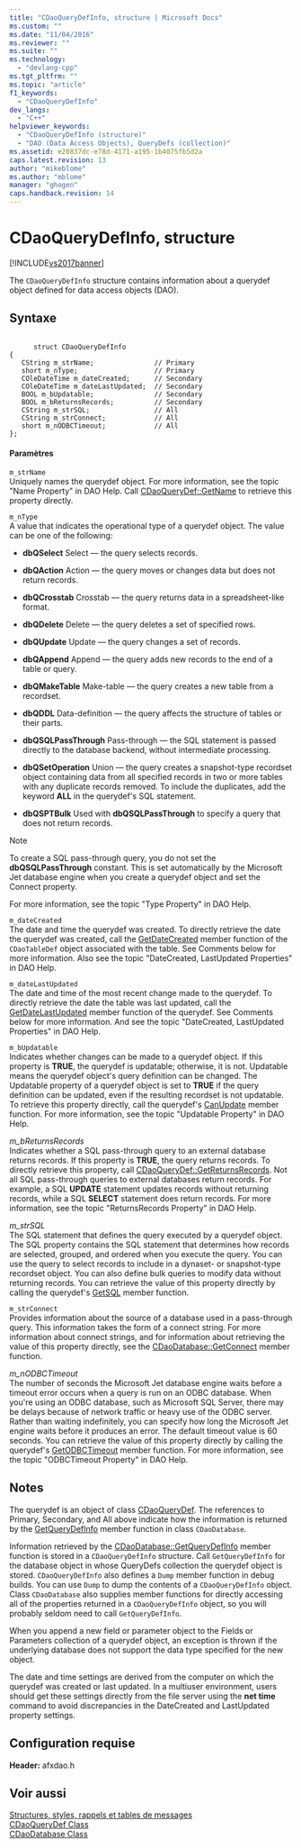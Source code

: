 ```yaml
---
title: "CDaoQueryDefInfo, structure | Microsoft Docs"
ms.custom: ""
ms.date: "11/04/2016"
ms.reviewer: ""
ms.suite: ""
ms.technology: 
  - "devlang-cpp"
ms.tgt_pltfrm: ""
ms.topic: "article"
f1_keywords: 
  - "CDaoQueryDefInfo"
dev_langs: 
  - "C++"
helpviewer_keywords: 
  - "CDaoQueryDefInfo (structure)"
  - "DAO (Data Access Objects), QueryDefs (collection)"
ms.assetid: e20837dc-e78d-4171-a195-1b4075fb5d2a
caps.latest.revision: 13
author: "mikeblome"
ms.author: "mblome"
manager: "ghogen"
caps.handback.revision: 14
---
```

# CDaoQueryDefInfo, structure
[!INCLUDE[vs2017banner](../../assembler/inline/includes/vs2017banner.md)]

The `CDaoQueryDefInfo` structure contains information about a querydef object defined for data access objects \(DAO\).  
  
## Syntaxe  
  
```  
  
      struct CDaoQueryDefInfo  
{  
   CString m_strName;               // Primary  
   short m_nType;                   // Primary  
   COleDateTime m_dateCreated;      // Secondary  
   COleDateTime m_dateLastUpdated;  // Secondary  
   BOOL m_bUpdatable;               // Secondary  
   BOOL m_bReturnsRecords;          // Secondary  
   CString m_strSQL;                // All  
   CString m_strConnect;            // All  
   short m_nODBCTimeout;            // All  
};  
```  
  
#### Paramètres  
 `m_strName`  
 Uniquely names the querydef object.  For more information, see the topic "Name Property" in DAO Help.  Call [CDaoQueryDef::GetName](../Topic/CDaoQueryDef::GetName.md) to retrieve this property directly.  
  
 `m_nType`  
 A value that indicates the operational type of a querydef object.  The value can be one of the following:  
  
-   **dbQSelect** Select — the query selects records.  
  
-   **dbQAction** Action — the query moves or changes data but does not return records.  
  
-   **dbQCrosstab** Crosstab — the query returns data in a spreadsheet\-like format.  
  
-   **dbQDelete** Delete — the query deletes a set of specified rows.  
  
-   **dbQUpdate** Update — the query changes a set of records.  
  
-   **dbQAppend** Append — the query adds new records to the end of a table or query.  
  
-   **dbQMakeTable** Make\-table — the query creates a new table from a recordset.  
  
-   **dbQDDL** Data\-definition — the query affects the structure of tables or their parts.  
  
-   **dbQSQLPassThrough** Pass\-through — the SQL statement is passed directly to the database backend, without intermediate processing.  
  
-   **dbQSetOperation** Union — the query creates a snapshot\-type recordset object containing data from all specified records in two or more tables with any duplicate records removed.  To include the duplicates, add the keyword **ALL** in the querydef's SQL statement.  
  
-   **dbQSPTBulk** Used with **dbQSQLPassThrough** to specify a query that does not return records.  
  
> [!NOTE]
>  To create a SQL pass\-through query, you do not set the **dbQSQLPassThrough** constant.  This is set automatically by the Microsoft Jet database engine when you create a querydef object and set the Connect property.  
  
 For more information, see the topic "Type Property" in DAO Help.  
  
 `m_dateCreated`  
 The date and time the querydef was created.  To directly retrieve the date the querydef was created, call the [GetDateCreated](../Topic/CDaoTableDef::GetDateCreated.md) member function of the `CDaoTableDef` object associated with the table.  See Comments below for more information.  Also see the topic "DateCreated, LastUpdated Properties" in DAO Help.  
  
 `m_dateLastUpdated`  
 The date and time of the most recent change made to the querydef.  To directly retrieve the date the table was last updated, call the [GetDateLastUpdated](../Topic/CDaoQueryDef::GetDateLastUpdated.md) member function of the querydef.  See Comments below for more information.  And see the topic "DateCreated, LastUpdated Properties" in DAO Help.  
  
 `m_bUpdatable`  
 Indicates whether changes can be made to a querydef object.  If this property is **TRUE**, the querydef is updatable; otherwise, it is not.  Updatable means the querydef object's query definition can be changed.  The Updatable property of a querydef object is set to **TRUE** if the query definition can be updated, even if the resulting recordset is not updatable.  To retrieve this property directly, call the querydef's [CanUpdate](../Topic/CDaoQueryDef::CanUpdate.md) member function.  For more information, see the topic "Updatable Property" in DAO Help.  
  
 *m\_bReturnsRecords*  
 Indicates whether a SQL pass\-through query to an external database returns records.  If this property is **TRUE**, the query returns records.  To directly retrieve this property, call [CDaoQueryDef::GetReturnsRecords](../Topic/CDaoQueryDef::GetReturnsRecords.md).  Not all SQL pass\-through queries to external databases return records.  For example, a SQL **UPDATE** statement updates records without returning records, while a SQL **SELECT** statement does return records.  For more information, see the topic "ReturnsRecords Property" in DAO Help.  
  
 *m\_strSQL*  
 The SQL statement that defines the query executed by a querydef object.  The SQL property contains the SQL statement that determines how records are selected, grouped, and ordered when you execute the query.  You can use the query to select records to include in a dynaset\- or snapshot\-type recordset object.  You can also define bulk queries to modify data without returning records.  You can retrieve the value of this property directly by calling the querydef's [GetSQL](../Topic/CDaoQueryDef::GetSQL.md) member function.  
  
 `m_strConnect`  
 Provides information about the source of a database used in a pass\-through query.  This information takes the form of a connect string.  For more information about connect strings, and for information about retrieving the value of this property directly, see the [CDaoDatabase::GetConnect](../Topic/CDaoDatabase::GetConnect.md) member function.  
  
 *m\_nODBCTimeout*  
 The number of seconds the Microsoft Jet database engine waits before a timeout error occurs when a query is run on an ODBC database.  When you're using an ODBC database, such as Microsoft SQL Server, there may be delays because of network traffic or heavy use of the ODBC server.  Rather than waiting indefinitely, you can specify how long the Microsoft Jet engine waits before it produces an error.  The default timeout value is 60 seconds.  You can retrieve the value of this property directly by calling the querydef's [GetODBCTimeout](../Topic/CDaoQueryDef::GetODBCTimeout.md) member function.  For more information, see the topic "ODBCTimeout Property" in DAO Help.  
  
## Notes  
 The querydef is an object of class [CDaoQueryDef](../../mfc/reference/cdaoquerydef-class.md).  The references to Primary, Secondary, and All above indicate how the information is returned by the [GetQueryDefInfo](../Topic/CDaoDatabase::GetQueryDefInfo.md) member function in class `CDaoDatabase`.  
  
 Information retrieved by the [CDaoDatabase::GetQueryDefInfo](../Topic/CDaoDatabase::GetQueryDefInfo.md) member function is stored in a `CDaoQueryDefInfo` structure.  Call `GetQueryDefInfo` for the database object in whose QueryDefs collection the querydef object is stored.  `CDaoQueryDefInfo` also defines a `Dump` member function in debug builds.  You can use `Dump` to dump the contents of a `CDaoQueryDefInfo` object.  Class `CDaoDatabase` also supplies member functions for directly accessing all of the properties returned in a `CDaoQueryDefInfo` object, so you will probably seldom need to call `GetQueryDefInfo`.  
  
 When you append a new field or parameter object to the Fields or Parameters collection of a querydef object, an exception is thrown if the underlying database does not support the data type specified for the new object.  
  
 The date and time settings are derived from the computer on which the querydef was created or last updated.  In a multiuser environment, users should get these settings directly from the file server using the **net time** command to avoid discrepancies in the DateCreated and LastUpdated property settings.  
  
## Configuration requise  
 **Header:** afxdao.h  
  
## Voir aussi  
 [Structures, styles, rappels et tables de messages](../../mfc/reference/structures-styles-callbacks-and-message-maps.md)   
 [CDaoQueryDef Class](../../mfc/reference/cdaoquerydef-class.md)   
 [CDaoDatabase Class](../../mfc/reference/cdaodatabase-class.md)